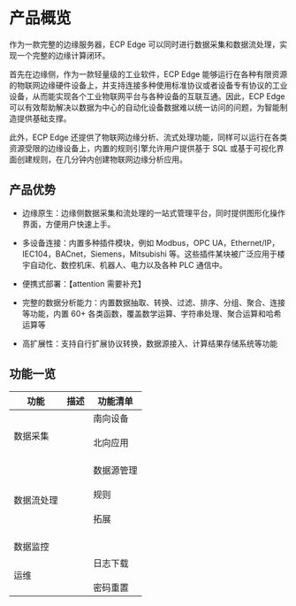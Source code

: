 # 产品概览

作为一款完整的边缘服务器，ECP Edge 可以同时进行数据采集和数据流处理，实现一个完整的边缘计算闭环。

首先在边缘侧，作为一款轻量级的工业软件，ECP Edge 能够运行在各种有限资源的物联网边缘硬件设备上，并支持连接多种使用标准协议或者设备专有协议的工业设备，从而能实现各个工业物联网平台与各种设备的互联互通。因此，ECP Edge 可以有效帮助解决以数据为中心的自动化设备数据难以统一访问的问题，为智能制造提供基础支撑。

此外，ECP Edge 还提供了物联网边缘分析、流式处理功能，同样可以运行在各类资源受限的边缘设备上，内置的规则引擎允许用户提供基于 SQL 或基于可视化界面创建规则，在几分钟内创建物联网边缘分析应用。

## 产品优势

- 边缘原生：边缘侧数据采集和流处理的一站式管理平台，同时提供图形化操作界面，方便用户快速上手。

- 多设备连接：内置多种插件模块，例如 Modbus，OPC UA，Ethernet/IP，IEC104，BACnet，Siemens，Mitsubishi 等。这些插件某块被广泛应用于楼宇自动化、数控机床、机器人、电力以及各种 PLC 通信中。

- 便携式部署：【attention 需要补充】

- 完整的数据分析能力：内置数据抽取、转换、过滤、排序、分组、聚合、连接等功能，内置 60+ 各类函数，覆盖数学运算、字符串处理、聚合运算和哈希运算等

- 高扩展性：支持自行扩展协议转换，数据源接入、计算结果存储系统等功能

  



## 功能一览

| 功能       | 描述 | 功能清单                                         |
| ---------- | ---- | ------------------------------------------------ |
| 数据采集   |      | 南向设备<br><br>北向应用<br><br>                 |
| 数据流处理 |      | 数据源管理<br/><br/>规则<br/><br/>拓展<br/><br/> |
| 数据监控   |      |                                                  |
| 运维       |      | 日志下载<br/><br/>密码重置                       |

